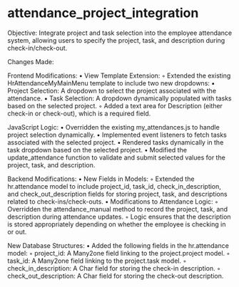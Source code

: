 # attendance_project_integration

Objective:
  Integrate project and task selection into the employee attendance system, allowing users to specify the project, task, and description during check-in/check-out.

Changes Made:

Frontend Modifications:
    • View Template Extension:
        ◦ Extended the existing HrAttendanceMyMainMenu template to include two new dropdowns:
            ▪ Project Selection: A dropdown to select the project associated with the attendance.
            ▪ Task Selection: A dropdown dynamically populated with tasks based on the selected project.
        ◦ Added a text area for Description (either check-in or check-out), which is a required field.

JavaScript Logic:
    • Overridden the existing my_attendances.js to handle project selection dynamically.
    • Implemented event listeners to fetch tasks associated with the selected project.
    • Rendered tasks dynamically in the task dropdown based on the selected project.
    • Modified the update_attendance function to validate and submit selected values for the project, task, and description.
    
Backend Modifications:
    • New Fields in Models:
        ◦ Extended the hr.attendance model to include project_id, task_id, check_in_description, and check_out_description fields for storing project, task, and descriptions related to check-ins/check-outs.
    • Modifications to Attendance Logic:
        ◦ Overridden the attendance_manual method to record the project, task, and description during attendance updates.
        ◦ Logic ensures that the description is stored appropriately depending on whether the employee is checking in or out.
        
New Database Structures:
    • Added the following fields in the hr.attendance model:
        ◦ project_id: A Many2one field linking to the project.project model.
        ◦ task_id: A Many2one field linking to the project.task model.
        ◦ check_in_description: A Char field for storing the check-in description.
        ◦ check_out_description: A Char field for storing the check-out description.
